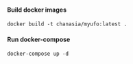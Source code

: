 <h4>Build docker images</h4>

```cli
docker build -t chanasia/myufo:latest .
```

<h4>Run docker-compose</h4>
 
```cli
docker-compose up -d
```

